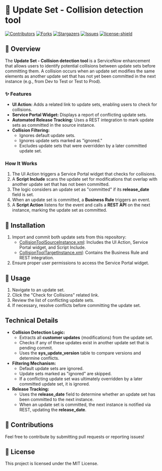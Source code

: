 # 📌 Update Set - Collision detection tool

[![Contributors][contributors-shield]][contributors-url]
[![Forks][forks-shield]][forks-url]
[![Stargazers][stars-shield]][stars-url]
[![Issues][issues-shield]][issues-url]
[![license-shield]][license-url]

## 📝 Overview

The **Update Set - Collision detection tool** is a ServiceNow enhancement that allows users to identify potential collisions between update sets before committing them. A collision occurs when an update set modifies the same elements as another update set that has not yet been committed in the next instance (e.g., from Dev to Test or Test to Prod).

### ✨ Features

- **UI Action:** Adds a related link to update sets, enabling users to check for collisions.
- **Service Portal Widget:** Displays a report of conflicting update sets.
- **Automated Release Tracking:** Uses a REST integration to mark update sets as committed in the source instance.
- **Collision Filtering:**
  - Ignores default update sets.
  - Ignores update sets marked as "ignored."
  - Excludes update sets that were overridden by a later committed update set.

###  How It Works

1. The UI Action triggers a Service Portal widget that checks for collisions.
2. A **Script Include** scans the update set for modifications that overlap with another update set that has not been committed.
3. The logic considers an update set as "committed" if its **release_date** field is set.
4. When an update set is committed, a **Business Rule** triggers an event.
5. A **Script Action** listens for the event and calls a **REST API** on the next instance, marking the update set as committed.

## 📂 Installation

1. Import and commit both update sets from this repository:
   - [CollisionToolSourceInstance.xml](./CollisionToolSourceInstance.xml): Includes the UI Action, Service Portal widget, and Script Include.
   - [CollisionToolTargetInstance.xml](./CollisionToolTargetInstance.xml): Contains the Business Rule and REST integration.
2. Ensure proper user permissions to access the Service Portal widget.

## 🚀 Usage

1. Navigate to an update set.
2. Click the "Check for Collisions" related link.
3. Review the list of conflicting update sets.
4. If necessary, resolve conflicts before committing the update set.

## Technical Details

- **Collision Detection Logic:**
  - Extracts all **customer updates** (modifications) from the update set.
  - Checks if any of these updates exist in another update set that is pending commit.
  - Uses the **sys_update_version** table to compare versions and determine conflicts.
- **Filtering Mechanism:**
  - Default update sets are ignored.
  - Update sets marked as "ignored" are skipped.
  - If a conflicting update set was ultimately overridden by a later committed update set, it is ignored.
- **Release Tracking:**
  - Uses the **release_date** field to determine whether an update set has been committed to the next instance.
  - When an update set is committed, the next instance is notified via REST, updating the **release_date**.

## 📢 Contributions

Feel free to contribute by submitting pull requests or reporting issues!

## 📜 License

This project is licensed under the MIT License.

[contributors-shield]: https://img.shields.io/github/contributors/AlexAlvarez092/SN-Update-Set-Collision-Detection-Tool.svg?style=for-the-badge
[contributors-url]: https://github.com/AlexAlvarez092/SN-Update-Set-Collision-Detection-Tool/graphs/contributors

[forks-shield]: https://img.shields.io/github/forks/AlexAlvarez092/SN-Update-Set-Collision-Detection-Tool.svg?style=for-the-badge
[forks-url]: https://github.com/AlexAlvarez092/SN-Update-Set-Collision-Detection-Tool/network/members

[stars-shield]: https://img.shields.io/github/stars/AlexAlvarez092/SN-Update-Set-Collision-Detection-Tool.svg?style=for-the-badge
[stars-url]: https://github.com/gAlexAlvarez092/SN-Update-Set-Collision-Detection-Tool/stargazers

[issues-shield]: https://img.shields.io/github/issues/AlexAlvarez092/SN-Update-Set-Collision-Detection-Tool.svg?style=for-the-badge
[issues-url]: https://github.com/AlexAlvarez092/SN-Update-Set-Collision-Detection-Tool/issues

[license-shield]: https://img.shields.io/github/license/AlexAlvarez092/SN-Update-Set-Collision-Detection-Tool.svg?style=for-the-badge
[license-url]: https://github.com/AlexAlvarez092/SN-Update-Set-Collision-Detection-Tool/blob/master/LICENSE.txt
